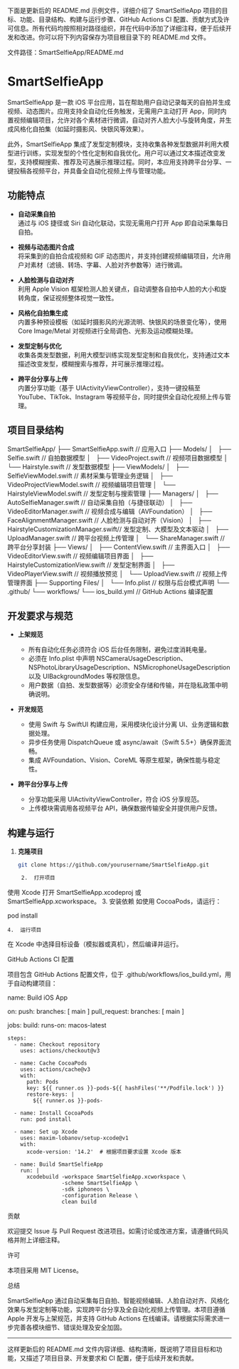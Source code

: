 下面是更新后的 README.md 示例文件，详细介绍了 SmartSelfieApp 项目的目标、功能、目录结构、构建与运行步骤、GitHub Actions CI 配置、贡献方式及许可信息。所有代码均按照相对路径组织，并在代码中添加了详细注释，便于后续开发和改进。你可以将下列内容保存为项目根目录下的 README.md 文件。

文件路径：SmartSelfieApp/README.md

# SmartSelfieApp

SmartSelfieApp 是一款 iOS 平台应用，旨在帮助用户自动记录每天的自拍并生成视频、动态图片。应用支持全自动化任务触发，无需用户主动打开 App，同时内置视频编辑项目，允许对各个素材进行微调，自动对齐人脸大小与旋转角度，并生成风格化自拍集（如延时摄影风、快银风等效果）。

此外，SmartSelfieApp 集成了发型定制模块，支持收集各种发型数据并利用大模型进行训练，实现发型的个性化定制和自我优化。用户可以通过文本描述改变发型，支持模糊搜索、推荐及可选展示推理过程。同时，本应用支持跨平台分享、一键投稿各视频平台，并具备全自动化视频上传与管理功能。

## 功能特点

- **自动采集自拍**  
  通过与 iOS 捷径或 Siri 自动化联动，实现无需用户打开 App 即自动采集每日自拍。

- **视频与动态图片合成**  
  将采集到的自拍合成视频和 GIF 动态图片，并支持创建视频编辑项目，允许用户对素材（滤镜、转场、字幕、人脸对齐参数等）进行微调。

- **人脸检测与自动对齐**  
  利用 Apple Vision 框架检测人脸关键点，自动调整各自拍中人脸的大小和旋转角度，保证视频整体视觉一致性。

- **风格化自拍集生成**  
  内置多种预设模板（如延时摄影风的光源流明、快银风的场景变化等），使用 Core Image/Metal 对视频进行全局调色、光影及运动模糊处理。

- **发型定制与优化**  
  收集各类发型数据，利用大模型训练实现发型定制和自我优化，支持通过文本描述改变发型，模糊搜索与推荐，并可展示推理过程。

- **跨平台分享与上传**  
  内置分享功能（基于 UIActivityViewController），支持一键投稿至 YouTube、TikTok、Instagram 等视频平台，同时提供全自动化视频上传与管理。

## 项目目录结构

SmartSelfieApp/
├── SmartSelfieApp.swift                   // 应用入口
├── Models/
│   ├── Selfie.swift                       // 自拍数据模型
│   ├── VideoProject.swift                 // 视频项目数据模型
│   └── Hairstyle.swift                    // 发型数据模型
├── ViewModels/
│   ├── SelfieViewModel.swift              // 素材采集与管理业务逻辑
│   ├── VideoProjectViewModel.swift        // 视频编辑项目管理
│   └── HairstyleViewModel.swift           // 发型定制与搜索管理
├── Managers/
│   ├── AutoSelfieManager.swift            // 自动采集自拍（与捷径联动）
│   ├── VideoEditorManager.swift           // 视频合成与编辑（AVFoundation）
│   ├── FaceAlignmentManager.swift         // 人脸检测与自动对齐（Vision）
│   ├── HairstyleCustomizationManager.swift// 发型定制、大模型及文本驱动
│   ├── UploadManager.swift                // 跨平台视频上传管理
│   └── ShareManager.swift                 // 跨平台分享封装
├── Views/
│   ├── ContentView.swift                  // 主界面入口
│   ├── VideoEditorView.swift              // 视频编辑项目界面
│   ├── HairstyleCustomizationView.swift   // 发型定制界面
│   ├── VideoPlayerView.swift              // 视频播放预览
│   └── UploadView.swift                   // 视频上传管理界面
├── Supporting Files/
│   └── Info.plist                         // 权限与后台模式声明
└── .github/
└── workflows/
└── ios_build.yml                 // GitHub Actions 编译配置

## 开发要求与规范

- **上架规范**  
  - 所有自动化任务必须符合 iOS 后台任务限制，避免过度消耗电量。
  - 必须在 Info.plist 中声明 NSCameraUsageDescription、NSPhotoLibraryUsageDescription、NSMicrophoneUsageDescription 以及 UIBackgroundModes 等权限信息。
  - 用户数据（自拍、发型数据等）必须安全存储和传输，并在隐私政策中明确说明。

- **开发规范**  
  - 使用 Swift 与 SwiftUI 构建应用，采用模块化设计分离 UI、业务逻辑和数据处理。
  - 异步任务使用 DispatchQueue 或 async/await（Swift 5.5+）确保界面流畅。
  - 集成 AVFoundation、Vision、CoreML 等原生框架，确保性能与稳定性。

- **跨平台分享与上传**  
  - 分享功能采用 UIActivityViewController，符合 iOS 分享规范。
  - 上传模块需调用各视频平台 API，确保数据传输安全并提供用户反馈。

## 构建与运行

1. **克隆项目**
   ```bash
   git clone https://github.com/yourusername/SmartSelfieApp.git

	2.	打开项目
使用 Xcode 打开 SmartSelfieApp.xcodeproj 或 SmartSelfieApp.xcworkspace。
	3.	安装依赖
如使用 CocoaPods，请运行：

pod install


	4.	运行项目
在 Xcode 中选择目标设备（模拟器或真机），然后编译并运行。

GitHub Actions CI 配置

项目包含 GitHub Actions 配置文件，位于 .github/workflows/ios_build.yml，用于自动构建项目：

name: Build iOS App

on:
  push:
    branches: [ main ]
  pull_request:
    branches: [ main ]

jobs:
  build:
    runs-on: macos-latest

    steps:
      - name: Checkout repository
        uses: actions/checkout@v3

      - name: Cache CocoaPods
        uses: actions/cache@v3
        with:
          path: Pods
          key: ${{ runner.os }}-pods-${{ hashFiles('**/Podfile.lock') }}
          restore-keys: |
            ${{ runner.os }}-pods-

      - name: Install CocoaPods
        run: pod install

      - name: Set up Xcode
        uses: maxim-lobanov/setup-xcode@v1
        with:
          xcode-version: '14.2'  # 根据项目要求设置 Xcode 版本

      - name: Build SmartSelfieApp
        run: |
          xcodebuild -workspace SmartSelfieApp.xcworkspace \
                     -scheme SmartSelfieApp \
                     -sdk iphoneos \
                     -configuration Release \
                     clean build

贡献

欢迎提交 Issue 与 Pull Request 改进项目。如需讨论或改进方案，请遵循代码风格并附上详细注释。

许可

本项目采用 MIT License。

总结

SmartSelfieApp 通过自动采集每日自拍、智能视频编辑、人脸自动对齐、风格化效果与发型定制等功能，实现跨平台分享及全自动化视频上传管理。本项目遵循 Apple 开发与上架规范，并支持 GitHub Actions 在线编译。请根据实际需求进一步完善各模块细节、错误处理及安全加固。

---

这样更新后的 README.md 文件内容详细、结构清晰，既说明了项目目标和功能，又描述了项目目录、开发要求和 CI 配置，便于后续开发和贡献。